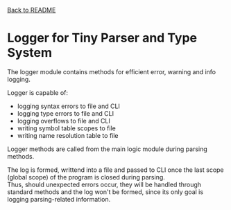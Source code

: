 [Back to README](../README.md)
# Logger for Tiny Parser and Type System
The logger module contains methods for efficient error, warning and info logging.

Logger is capable of:
* logging syntax errors to file and CLI
* logging type errors to file and CLI
* logging overflows to file and CLI
* writing symbol table scopes to file
* writing name resolution table to file

Logger methods are called from the main logic module during parsing methods.

The log is formed, writtend into a file and passed to CLI once the last scope (global scope) of the program is closed during parsing.\
Thus, should unexpected errors occur, they will be handled through standard methods and the log won't be formed, since its only goal is logging parsing-related information.